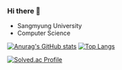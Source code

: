### Hi there 👋
- Sangmyung University
- Computer Science
<!--
**OSEUK/OSEUK** is a ✨ _special_ ✨ repository because its `README.md` (this file) appears on your GitHub profile.

Here are some ideas to get you started:

- 🔭 I’m currently working on ...
- 🌱 I’m currently learning ...
- 👯 I’m looking to collaborate on ...
- 🤔 I’m looking for help with ...
- 💬 Ask me about ...
- 📫 How to reach me: ...
- 😄 Pronouns: ...
- ⚡ Fun fact: ...
-->
[![Anurag's GitHub stats](https://github-readme-stats.vercel.app/api?username=OSEUK)](https://github.com/anuraghazra/github-readme-stats)
[![Top Langs](https://github-readme-stats.vercel.app/api/top-langs/?username=OSEUK&layout=compact)](https://github.com/anuraghazra/github-readme-stats)

[![Solved.ac Profile](http://mazassumnida.wtf/api/v2/generate_badge?boj=dhtpdnr2000)](https://solved.ac/dhtpdnr2000/)
